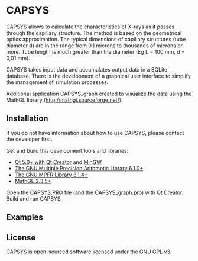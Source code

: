 # CAPSYS

CAPSYS allows to calculate the characteristics of X-rays as it passes through the capillary structure. The method is based on the geometrical optics approximation. The typical dimensions of capillary structures (tube diameter d) are in the range from 0.1 microns to thousands of microns or more. Tube length is much greater than the diameter (Eg L = 100 mm, d = 0,01 mm).

CAPSYS takes input data and accumulates output data in a SQLite database. There is the development of a graphical user interface to simplify the management of simulation processes.

Additional application CAPSYS_graph created to visualize the data using the MathGL library (http://mathgl.sourceforge.net/).

## Installation
If you do not have information about how to use CAPSYS, please contact the developer first.

Get and build this development tools and libraries:
* [Qt 5.0+ with Qt Creator](https://www.qt.io/download-open-source/) and [MinGW](https://sourceforge.net/projects/mingw/files/)
* [The GNU Multiple Precision Arithmetic Library 6.1.0+](https://gmplib.org/)
* [The GNU MPFR Library 3.1.4+](http://www.mpfr.org/)
* [MathGL 2.3.5+](http://mathgl.sourceforge.net)

Open the [CAPSYS.PRO](/CAPSYS.pro) file (and the [CAPSYS_graph.pro](CAPSYS_graph/CAPSYS_graph.pro)) with Qt Creator. Build and run CAPSYS.

## Examples

## License
CAPSYS is open-sourced software licensed under the [GNU GPL v3](https://opensource.org/licenses/GPL-3.0).
